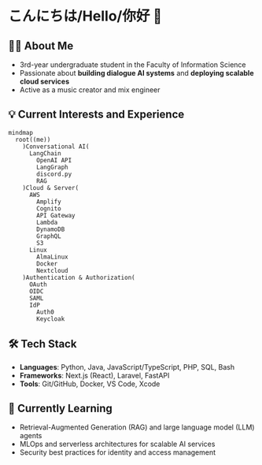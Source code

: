 # こんにちは/Hello/你好 👋

## 🧑‍💻 About Me
- 3rd-year undergraduate student in the Faculty of Information Science
- Passionate about **building dialogue AI systems** and **deploying scalable cloud services**
- Active as a music creator and mix engineer

## 💡 Current Interests and Experience
```mermaid
mindmap
  root((me))
    )Conversational AI(
      LangChain
        OpenAI API
        LangGraph
        discord.py
        RAG
    )Cloud & Server(
      AWS
        Amplify
        Cognito
        API Gateway
        Lambda
        DynamoDB
        GraphQL
        S3
      Linux
        AlmaLinux
        Docker
        Nextcloud
    )Authentication & Authorization(
      OAuth
      OIDC
      SAML
      IdP
        Auth0
        Keycloak
```

## 🛠️ Tech Stack
- **Languages**: Python, Java, JavaScript/TypeScript, PHP, SQL, Bash
- **Frameworks**: Next.js (React), Laravel, FastAPI
- **Tools**: Git/GitHub, Docker, VS Code, Xcode

## 🌱 Currently Learning
- Retrieval-Augmented Generation (RAG) and large language model (LLM) agents
- MLOps and serverless architectures for scalable AI services
- Security best practices for identity and access management

<!--
**Lunamikan/lunamikan** is a ✨ _special_ ✨ repository because its `README.md` (this file) appears on your GitHub profile.

Here are some ideas to get you started:

- 🔭 I’m currently working on ...
- 🌱 I’m currently learning ...
- 👯 I’m looking to collaborate on ...
- 🤔 I’m looking for help with ...
- 💬 Ask me about ...
- 📫 How to reach me: ...
- 😄 Pronouns: ...
- ⚡ Fun fact: ...
-->
